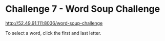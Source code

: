 # Challenge 7 - Word Soup Challenge

http://52.49.91.111:8036/word-soup-challenge

To select a word, click the first and last letter.
